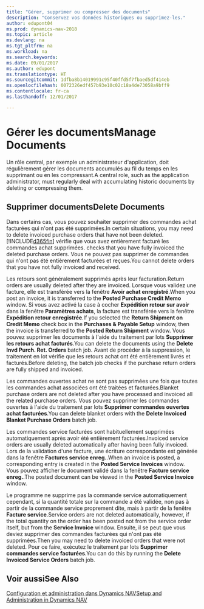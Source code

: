 ```yaml
---
title: "Gérer, supprimer ou compresser des documents"
description: "Conservez vos données historiques ou supprimez-les."
author: edupont04
ms.prod: dynamics-nav-2018
ms.topic: article
ms.devlang: na
ms.tgt_pltfrm: na
ms.workload: na
ms.search.keywords: 
ms.date: 09/01/2017
ms.author: edupont
ms.translationtype: HT
ms.sourcegitcommit: 1dfba8b14019991c95f40ffd5f7fbaed5df414eb
ms.openlocfilehash: 0072326edf457b93e10c02c18a4de73058a9bff9
ms.contentlocale: fr-ca
ms.lasthandoff: 12/01/2017

---
```

# <a name="manage-documents"></a><span data-ttu-id="78a87-103">Gérer les documents</span><span class="sxs-lookup"><span data-stu-id="78a87-103">Manage Documents</span></span>
<span data-ttu-id="78a87-104">Un rôle central, par exemple un administrateur d'application, doit régulièrement gérer les documents accumulés au fil du temps en les supprimant ou en les compressant.</span><span class="sxs-lookup"><span data-stu-id="78a87-104">A central role, such as the application administrator, must regularly deal with accumulating historic documents by deleting or compressing them.</span></span>  

## <a name="delete-documents"></a><span data-ttu-id="78a87-105">Supprimer documents</span><span class="sxs-lookup"><span data-stu-id="78a87-105">Delete Documents</span></span>
<span data-ttu-id="78a87-106">Dans certains cas, vous pouvez souhaiter supprimer des commandes achat facturées qui n'ont pas été supprimées.</span><span class="sxs-lookup"><span data-stu-id="78a87-106">In certain situations, you may need to delete invoiced purchase orders that have not been deleted.</span></span> [!INCLUDE[d365fin](includes/d365fin_md.md)]<span data-ttu-id="78a87-107"> vérifie que vous avez entièrement facturé les commandes achat supprimées.</span><span class="sxs-lookup"><span data-stu-id="78a87-107"> checks that you have fully invoiced the deleted purchase orders.</span></span> <span data-ttu-id="78a87-108">Vous ne pouvez pas supprimer de commandes qui n'ont pas été entièrement facturées et reçues.</span><span class="sxs-lookup"><span data-stu-id="78a87-108">You cannot delete orders that you have not fully invoiced and received.</span></span>  

<span data-ttu-id="78a87-109">Les retours sont généralement supprimés après leur facturation.</span><span class="sxs-lookup"><span data-stu-id="78a87-109">Return orders are usually deleted after they are invoiced.</span></span> <span data-ttu-id="78a87-110">Lorsque vous validez une facture, elle est transférée vers la fenêtre **Avoir achat enregistré**.</span><span class="sxs-lookup"><span data-stu-id="78a87-110">When you post an invoice, it is transferred to the **Posted Purchase Credit Memo** window.</span></span> <span data-ttu-id="78a87-111">Si vous avez activé la case à cocher **Expédition retour sur avoir** dans la fenêtre **Paramètres achats**, la facture est transférée vers la fenêtre **Expédition retour enregistrée**.</span><span class="sxs-lookup"><span data-stu-id="78a87-111">If you selected the **Return Shipment on Credit Memo** check box in the **Purchases & Payable Setup** window, then the invoice is transferred to the **Posted Return Shipment** window.</span></span> <span data-ttu-id="78a87-112">Vous pouvez supprimer les documents à l'aide du traitement par lots **Supprimer les retours achat facturés**.</span><span class="sxs-lookup"><span data-stu-id="78a87-112">You can delete the documents using the **Delete Invd Purch. Ret. Orders** batch job.</span></span> <span data-ttu-id="78a87-113">Avant de procéder à la suppression, le traitement en lot vérifie que les retours achat ont été entièrement livrés et facturés.</span><span class="sxs-lookup"><span data-stu-id="78a87-113">Before deleting, the batch job checks if the purchase return orders are fully shipped and invoiced.</span></span>  

<span data-ttu-id="78a87-114">Les commandes ouvertes achat ne sont pas supprimées une fois que toutes les commandes achat associées ont été traitées et facturées.</span><span class="sxs-lookup"><span data-stu-id="78a87-114">Blanket purchase orders are not deleted after you have processed and invoiced all the related purchase orders.</span></span> <span data-ttu-id="78a87-115">Vous pouvez supprimer les commandes ouvertes à l'aide du traitement par lots **Supprimer commandes ouvertes achat facturées**.</span><span class="sxs-lookup"><span data-stu-id="78a87-115">You can delete blanket orders with the **Delete Invoiced Blanket Purchase Orders** batch job.</span></span>  

<span data-ttu-id="78a87-116">Les commandes service facturées sont habituellement supprimées automatiquement après avoir été entièrement facturées.</span><span class="sxs-lookup"><span data-stu-id="78a87-116">Invoiced service orders are usually deleted automatically after having been fully invoiced.</span></span> <span data-ttu-id="78a87-117">Lors de la validation d'une facture, une écriture correspondante est générée dans la fenêtre **Factures service enreg.**.</span><span class="sxs-lookup"><span data-stu-id="78a87-117">When an invoice is posted, a corresponding entry is created in the **Posted Service Invoices** window.</span></span> <span data-ttu-id="78a87-118">Vous pouvez afficher le document validé dans la fenêtre **Facture service enreg.**.</span><span class="sxs-lookup"><span data-stu-id="78a87-118">The posted document can be viewed in the **Posted Service Invoice** window.</span></span>  

<span data-ttu-id="78a87-119">Le programme ne supprime pas la commande service automatiquement cependant, si la quantité totale sur la commande a été validée, non pas à partir de la commande service proprement dite, mais à partir de la fenêtre **Facture service**.</span><span class="sxs-lookup"><span data-stu-id="78a87-119">Service orders are not deleted automatically, however, if the total quantity on the order has been posted not from the service order itself, but from the **Service Invoice** window.</span></span> <span data-ttu-id="78a87-120">Ensuite, il se peut que vous deviez supprimer des commandes facturées qui n'ont pas été supprimées.</span><span class="sxs-lookup"><span data-stu-id="78a87-120">Then you may need to delete invoiced orders that were not deleted.</span></span> <span data-ttu-id="78a87-121">Pour ce faire, exécutez le traitement par lots **Supprimer commandes service facturées**.</span><span class="sxs-lookup"><span data-stu-id="78a87-121">You can do this by running the **Delete Invoiced Service Orders** batch job.</span></span>  

## <a name="see-also"></a><span data-ttu-id="78a87-122">Voir aussi</span><span class="sxs-lookup"><span data-stu-id="78a87-122">See Also</span></span>  
[<span data-ttu-id="78a87-123">Configuration et administration dans Dynamics NAV</span><span class="sxs-lookup"><span data-stu-id="78a87-123">Setup and Administration in Dynamics NAV</span></span>](admin-setup-and-administration.md)  

